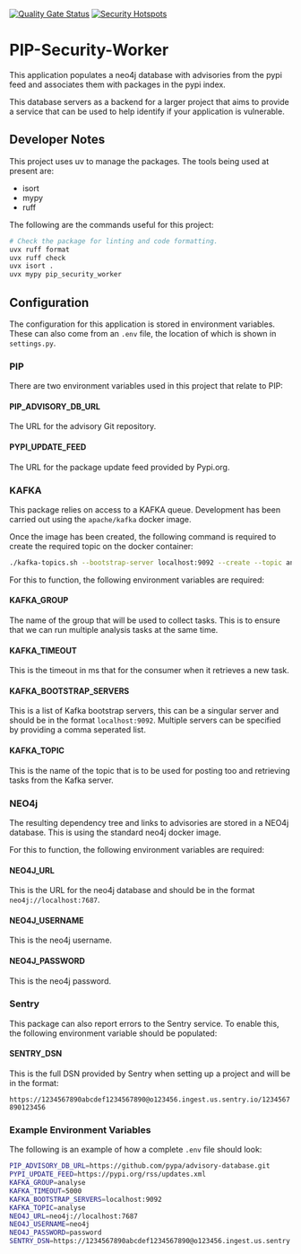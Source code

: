 [![Quality Gate Status](http://57.128.159.138:9000/api/project_badges/measure?project=petermcd_PIP-Security-Worker_16d5bf2f-e512-4b2d-bb0c-454f82721f17&metric=alert_status&token=sqb_fe42ef646007b55c22ec2fb48b8637ac660f8422)](http://57.128.159.138:9000/dashboard?id=petermcd_PIP-Security-Worker_16d5bf2f-e512-4b2d-bb0c-454f82721f17)
[![Security Hotspots](http://57.128.159.138:9000/api/project_badges/measure?project=petermcd_PIP-Security-Worker_16d5bf2f-e512-4b2d-bb0c-454f82721f17&metric=security_hotspots&token=sqb_fe42ef646007b55c22ec2fb48b8637ac660f8422)](http://57.128.159.138:9000/dashboard?id=petermcd_PIP-Security-Worker_16d5bf2f-e512-4b2d-bb0c-454f82721f17)

# PIP-Security-Worker

This application populates a neo4j database with advisories from the pypi feed and associates them with packages in the
pypi index.

This database servers as a backend for a larger project that aims to provide a service that can be used to help identify
if your application is vulnerable.

## Developer Notes

This project uses uv to manage the packages. The tools being used at present are:

* isort
* mypy
* ruff

The following are the commands useful for this project:

```bash
# Check the package for linting and code formatting.
uvx ruff format
uvx ruff check
uvx isort .
uvx mypy pip_security_worker
```

## Configuration

The configuration for this application is stored in environment variables. These can also come from an `.env` file, the
location of which is shown in `settings.py`.

### PIP

There are two environment variables used in this project that relate to PIP:

#### PIP_ADVISORY_DB_URL

The URL for the advisory Git repository.

#### PYPI_UPDATE_FEED

The URL for the package update feed provided by Pypi.org.

### KAFKA

This package relies on access to a KAFKA queue. Development has been carried out using the `apache/kafka` docker image.

Once the image has been created, the following command is required to create the required topic on the docker container:

```bash
./kafka-topics.sh --bootstrap-server localhost:9092 --create --topic analyse --partitions 10
```

For this to function, the following environment variables are required:

#### KAFKA_GROUP

The name of the group that will be used to collect tasks. This is to ensure that we can run multiple analysis tasks at
the same time.

#### KAFKA_TIMEOUT

This is the timeout in ms that for the consumer when it retrieves a new task.

#### KAFKA_BOOTSTRAP_SERVERS

This is a list of Kafka bootstrap servers, this can be a singular server and should be in the format `localhost:9092`.
Multiple servers can be specified by providing a comma seperated list.

#### KAFKA_TOPIC

This is the name of the topic that is to be used for posting too and retrieving tasks from the Kafka server.

### NEO4j

The resulting dependency tree and links to advisories are stored in a NEO4j database. This is using the standard neo4j
docker image.

For this to function, the following environment variables are required:

#### NEO4J_URL

This is the URL for the neo4j database and should be in the format `neo4j://localhost:7687`.

#### NEO4J_USERNAME

This is the neo4j username.

#### NEO4J_PASSWORD

This is the neo4j password.

### Sentry

This package can also report errors to the Sentry service. To enable this, the following environment variable should be
populated:

#### SENTRY_DSN

This is the full DSN provided by Sentry when setting up a project and will be in the format:

`https://1234567890abcdef1234567890@o123456.ingest.us.sentry.io/1234567890123456`

### Example Environment Variables

The following is an example of how a complete `.env` file should look:

```bash
PIP_ADVISORY_DB_URL=https://github.com/pypa/advisory-database.git
PYPI_UPDATE_FEED=https://pypi.org/rss/updates.xml
KAFKA_GROUP=analyse
KAFKA_TIMEOUT=5000
KAFKA_BOOTSTRAP_SERVERS=localhost:9092
KAFKA_TOPIC=analyse
NEO4J_URL=neo4j://localhost:7687
NEO4J_USERNAME=neo4j
NEO4J_PASSWORD=password
SENTRY_DSN=https://1234567890abcdef1234567890@o123456.ingest.us.sentry.io/1234567890123456
```
